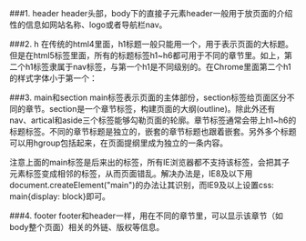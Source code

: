 ###1. header
header头部，body下的直接子元素header一般用于放页面的介绍性的信息如网站名称、logo或者导航栏nav。 

###2. h
在传统的html4里面，h1标题一般只能用一个，用于表示页面的大标题。但是在html5标签里面，所有的标题标签h1~h6都可用于不同的章节里。如上，第二个h1标签隶属于nav标签，与第一个h1是不同级别的。在Chrome里面第二个h1的样式字体小于第一个： 

###3. main和section
main标签表示页面的主体部份，section标签给页面区分不同的章节。section是一个章节标签，构建页面的大纲(outline)。除此外还有nav、artical和aside三个标签能够勾勒页面的轮廓。章节标签通常会带上h1~h6的标题标签。不同的章节标题是独立的，嵌套的章节标题也跟着嵌套。另外多个标题可以用hgroup包括起来，在页面提纲里成为独立的一条内容。

注意上面的main标签是后来出的标签，所有IE浏览器都不支持该标签，会把其子元素标签变成相邻的标签，从而页面错乱。解决办法是，IE8及以下用document.createElement("main")的办法让其识别，而IE9及以上设置css: main{display: block}即可。

###4. footer
footer和header一样，用在不同的章节里，可以显示该章节（如body整个页面）相关的外链、版权等信息。